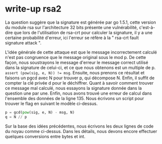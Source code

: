 # write-up rsa2

La question suggère que la signature est générée par go 1.5.1, cette version du module rsa sur l'architecture 32 bits présente une vulnérabilité, c'est-à-dire que lors de l'utilisation de rsa-crt pour calculer la signature, il y a une certaine probabilité d'erreur, ici l'erreur se réfère à la " rsa-crt fault signature attack ".

L'idée générale de cette attaque est que le message incorrectement calculé n'est pas congruence que le message original sous le mod p. De cette façon, nous soustrayons le message d'erreur le message correct utilisé dans la signature de celui-ci, et ce que nous obtenons est un multiple de p. `assert (pow(sig, e, N)) != msg`. Ensuite, nous prenons ce résultat et faisons un pgcd avec N pour trouver p, qui décompose N. Enfin, il suffit de compter la clé privée d pour le déchiffrer. Quant à savoir comment trouver ce message mal calculé, nous essayons la signature donnée dans la question une par une. Enfin, nous avons trouvé une erreur de calcul dans l'ensemble des données de la ligne 135. Nous écrivons un script pour trouver le flag en suivant le modèle ci-dessus.

```python
p = gcd(pow(sig, e, N) - msg, N)
q = N // p
```

Sur la base des idées précédentes, nous écrivons les deux lignes de code du noyau comme ci-dessus. Dans les détails, nous devons encore effectuer quelques conversions entre bytes et int.